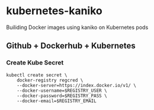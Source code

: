 # kubernetes-kaniko
Builiding Docker images using kaniko on Kubernetes pods

## Github + Dockerhub + Kubernetes

### Create Kube Secret
```
kubectl create secret \
    docker-registry regcred \
    --docker-server=https://index.docker.io/v1/ \
    --docker-username=$REGISTRY_USER \
    --docker-password=$REGISTRY_PASS \
    --docker-email=$REGISTRY_EMAIL
```






